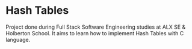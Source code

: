 # Hash Tables

Project done during Full Stack Software Engineering studies at ALX SE & Holberton School. It aims to learn how to implement Hash Tables with C language.
